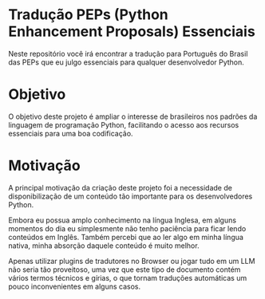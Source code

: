 Tradução PEPs (Python Enhancement Proposals) Essenciais
=======================================================

Neste repositório você irá encontrar a tradução para Português do Brasil das PEPs que eu julgo essenciais para qualquer desenvolvedor Python.

Objetivo
========

O objetivo deste projeto é ampliar o interesse de brasileiros nos padrões da linguagem de programação Python, facilitando o acesso aos recursos essenciais para uma boa codificação.

Motivação
=========

A principal motivação da criação deste projeto foi a necessidade de disponibilização de um conteúdo tão importante para os desenvolvedores Python.

Embora eu possua amplo conhecimento na língua Inglesa, em alguns momentos do dia eu simplesmente não tenho paciência para ficar lendo conteúdos em Inglês. Também percebi que ao ler algo em minha língua nativa, minha absorção daquele conteúdo é muito melhor.

Apenas utilizar plugins de tradutores no Browser ou jogar tudo em um LLM não seria tão proveitoso, uma vez que este tipo de documento contém vários termos técnicos e gírias, o que tornam traduções automáticas um pouco inconvenientes em alguns casos.